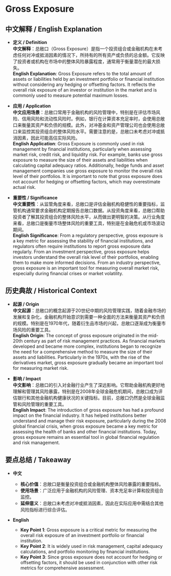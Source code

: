 # Gross Exposure

## 中文解释 / English Explanation

* **定义 / Definition**  
  **中文解释**：总敞口（Gross Exposure）是指一个投资组合或金融机构在未考虑任何对冲或抵消因素的情况下，所持有的所有资产或负债的总金额。它反映了投资者或机构在市场中的整体风险暴露程度，通常用于衡量潜在的最大损失。  
  **English Explanation**: Gross Exposure refers to the total amount of assets or liabilities held by an investment portfolio or financial institution without considering any hedging or offsetting factors. It reflects the overall risk exposure of an investor or institution in the market and is commonly used to measure potential maximum losses.

* **应用 / Application**  
  **中文应用场景**：总敞口常用于金融机构的风险管理中，特别是在评估市场风险、信用风险和流动性风险时。例如，银行在计算资本充足率时，会使用总敞口来衡量其资产和负债的规模。此外，对冲基金和资产管理公司也会使用总敞口来监控其投资组合的整体风险水平。需要注意的是，总敞口未考虑对冲或抵消因素，因此可能高估实际风险。  
  **English Application**: Gross Exposure is commonly used in risk management by financial institutions, particularly when assessing market risk, credit risk, and liquidity risk. For example, banks use gross exposure to measure the size of their assets and liabilities when calculating capital adequacy ratios. Additionally, hedge funds and asset management companies use gross exposure to monitor the overall risk level of their portfolios. It is important to note that gross exposure does not account for hedging or offsetting factors, which may overestimate actual risk.

* **重要性 / Significance**  
  **中文重要性**：从监管角度来看，总敞口是评估金融机构稳健性的重要指标，监管机构通常要求金融机构定期报告总敞口数据。从投资角度来看，总敞口帮助投资者了解其投资组合的整体风险水平，从而做出更明智的决策。从行业角度来看，总敞口是衡量市场整体风险的重要工具，特别是在金融危机或市场波动期间。  
  **English Significance**: From a regulatory perspective, gross exposure is a key metric for assessing the stability of financial institutions, and regulators often require institutions to report gross exposure data regularly. From an investment perspective, gross exposure helps investors understand the overall risk level of their portfolios, enabling them to make more informed decisions. From an industry perspective, gross exposure is an important tool for measuring overall market risk, especially during financial crises or market volatility.

## 历史典故 / Historical Context

* **起源 / Origin**  
  **中文起源**：总敞口的概念起源于20世纪中期的风险管理实践，随着金融市场的发展和复杂化，金融机构开始意识到需要一种全面的方法来衡量其资产和负债的规模。特别是在1970年代，随着衍生品市场的兴起，总敞口逐渐成为衡量市场风险的重要工具。  
  **English Origin**: The concept of gross exposure originated in the mid-20th century as part of risk management practices. As financial markets developed and became more complex, institutions began to recognize the need for a comprehensive method to measure the size of their assets and liabilities. Particularly in the 1970s, with the rise of the derivatives market, gross exposure gradually became an important tool for measuring market risk.

* **影响 / Impact**  
  **中文影响**：总敞口的引入对金融行业产生了深远影响。它帮助金融机构更好地理解和管理其风险暴露，特别是在2008年全球金融危机期间，总敞口成为评估银行和其他金融机构健康状况的关键指标。目前，总敞口仍然是全球金融监管和风险管理的重要工具。  
  **English Impact**: The introduction of gross exposure has had a profound impact on the financial industry. It has helped institutions better understand and manage their risk exposure, particularly during the 2008 global financial crisis, when gross exposure became a key metric for assessing the health of banks and other financial institutions. Today, gross exposure remains an essential tool in global financial regulation and risk management.

## 要点总结 / Takeaway

* **中文**  
  - **核心价值**：总敞口是衡量投资组合或金融机构整体风险暴露的重要指标。  
  - **使用场景**：广泛应用于金融机构的风险管理、资本充足率计算和投资组合监控。  
  - **延伸意义**：总敞口未考虑对冲或抵消因素，因此在实际应用中需结合其他风险指标进行综合评估。

* **English**  
  - **Key Point 1**: Gross exposure is a critical metric for measuring the overall risk exposure of an investment portfolio or financial institution.  
  - **Key Point 2**: It is widely used in risk management, capital adequacy calculations, and portfolio monitoring by financial institutions.  
  - **Key Point 3**: Since gross exposure does not account for hedging or offsetting factors, it should be used in conjunction with other risk metrics for comprehensive assessment.